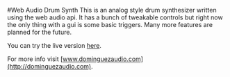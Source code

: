 #Web Audio Drum Synth
This is an analog style drum synthesizer written using the web audio api. It has a bunch of tweakable controls but right now the only thing with a gui is some basic triggers. Many more features are planned for the future.

You can try the live version [here](http://devin-dominguez.github.io/Web-Audio-Drum-Synth/).

For more info visit [www.dominguezaudio.com](http://dominguezaudio.com).
